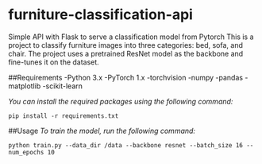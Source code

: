 # furniture-classification-api
Simple API with Flask to serve a classification model from Pytorch
This is a project to classify furniture images into three categories: bed, sofa, and chair. The project uses a pretrained ResNet model as the backbone and fine-tunes it on the dataset.


##Requirements
-Python 3.x
-PyTorch 1.x
-torchvision
-numpy
-pandas
-matplotlib
-scikit-learn

*You can install the required packages using the following command:*
```
pip install -r requirements.txt
```
##Usage
*To train the model, run the following command:*
```
python train.py --data_dir /data --backbone resnet --batch_size 16 --num_epochs 10
```